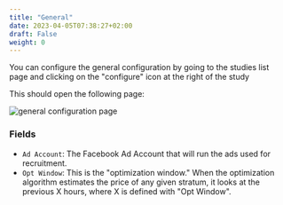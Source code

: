 ```yaml
---
title: "General"
date: 2023-04-05T07:38:27+02:00
draft: False
weight: 0
---
```


You can configure the general configuration by going to the studies list page and clicking on the "configure" icon at the right of the study

This should open the following page:

![general configuration page](/images/general-conf.png)

### Fields

- `Ad Account`: The Facebook Ad Account that will run the ads used for recruitment.
- `Opt Window`: This is the "optimization window." When the optimization algorithm estimates the price of any given stratum, it looks at the previous X hours, where X is defined with "Opt Window".
